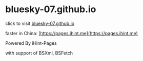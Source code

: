 # bluesky-07.github.io

click to visit [bluesky-07.github.io](https://bluesky-07.github.io)

faster in China: [https://pages.ihint.me](https://pages.ihint.me)

Powered By iHint-Pages

with support of BSXml, BSFetch